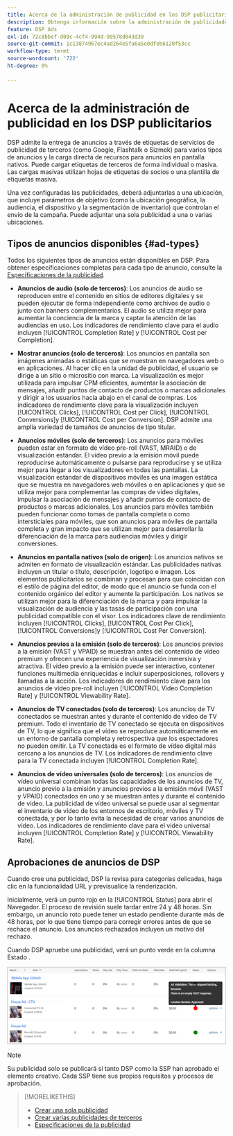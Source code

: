 ```yaml
---
title: Acerca de la administración de publicidad en los DSP publicitarios
description: Obtenga información sobre la administración de publicidades.
feature: DSP Ads
exl-id: 72c8bbef-d09c-4cf4-994d-99578d043d39
source-git-commit: 1c13874967ec4ad264e5fa6a5e0dfeb6120f53cc
workflow-type: tm+mt
source-wordcount: '722'
ht-degree: 0%

---
```


# Acerca de la administración de publicidad en los DSP publicitarios

<!-- add "The Ads View (Dashboard?)" section -->

DSP admite la entrega de anuncios a través de etiquetas de servicios de publicidad de terceros (como Google, Flashtalk o Sizmek) para varios tipos de anuncios y la carga directa de recursos para anuncios en pantalla nativos. Puede cargar etiquetas de terceros de forma individual o masiva. Las cargas masivas utilizan hojas de etiquetas de socios o una plantilla de etiquetas masiva.

<!-- The bulk upload feature requires you to either a) upload DoubleClick and Flashtalking tag sheets or b) download a template, input your tags into the template, and then re-upload the template. -->
<!-- need a list of all supported third-party ad servers; see file in future-tbd folder -->

Una vez configuradas las publicidades, deberá adjuntarlas a una ubicación, que incluye parámetros de objetivo (como la ubicación geográfica, la audiencia, el dispositivo y la segmentación de inventario) que controlan el envío de la campaña. Puede adjuntar una sola publicidad a una o varias ubicaciones.

## Tipos de anuncios disponibles {#ad-types}

Todos los siguientes tipos de anuncios están disponibles en DSP. Para obtener especificaciones completas para cada tipo de anuncio, consulte la [Especificaciones de la publicidad](ad-specs.md).

* **Anuncios de audio (solo de terceros)**: Los anuncios de audio se reproducen entre el contenido en sitios de editores digitales y se pueden ejecutar de forma independiente como archivos de audio o junto con banners complementarios. El audio se utiliza mejor para aumentar la conciencia de la marca y captar la atención de las audiencias en uso. Los indicadores de rendimiento clave para el audio incluyen [!UICONTROL Completion Rate] y [!UICONTROL Cost per Completion].

* **Mostrar anuncios (solo de terceros)**: Los anuncios en pantalla son imágenes animadas o estáticas que se muestran en navegadores web o en aplicaciones. Al hacer clic en la unidad de publicidad, el usuario se dirige a un sitio o micrositio con marca. La visualización es mejor utilizada para impulsar CPM eficientes, aumentar la asociación de mensajes, añadir puntos de contacto de productos o marcas adicionales y dirigir a los usuarios hacia abajo en el canal de compras. Los indicadores de rendimiento clave para la visualización incluyen [!UICONTROL Clicks], [!UICONTROL Cost per Click], [!UICONTROL Conversions]y [!UICONTROL Cost per Conversion]. DSP admite una amplia variedad de tamaños de anuncios de tipo titular.

* **Anuncios móviles (solo de terceros)**: Los anuncios para móviles pueden estar en formato de vídeo pre-roll (VAST, MRAID) o de visualización estándar. El vídeo previo a la emisión móvil puede reproducirse automáticamente o pulsarse para reproducirse y se utiliza mejor para llegar a los visualizadores en todas las pantallas. La visualización estándar de dispositivos móviles es una imagen estática que se muestra en navegadores web móviles o en aplicaciones y que se utiliza mejor para complementar las compras de vídeo digitales, impulsar la asociación de mensajes y añadir puntos de contacto de productos o marcas adicionales. Los anuncios para móviles también pueden funcionar como tomas de pantalla completa o como intersticiales para móviles, que son anuncios para móviles de pantalla completa y gran impacto que se utilizan mejor para desarrollar la diferenciación de la marca para audiencias móviles y dirigir conversiones.

* **Anuncios en pantalla nativos (solo de origen)**: Los anuncios nativos se admiten en formato de visualización estándar. Las publicidades nativas incluyen un titular o título, descripción, logotipo e imagen. Los elementos publicitarios se combinan y procesan para que coincidan con el estilo de página del editor, de modo que el anuncio se funda con el contenido orgánico del editor y aumente la participación. Los nativos se utilizan mejor para la diferenciación de la marca y para impulsar la visualización de audiencia y las tasas de participación con una publicidad compatible con el visor. Los indicadores clave de rendimiento incluyen [!UICONTROL Clicks], [!UICONTROL Cost Per Click], [!UICONTROL Conversions]y [!UICONTROL Cost Per Conversion].

* **Anuncios previos a la emisión (solo de terceros)**: Los anuncios previos a la emisión (VAST y VPAID) se muestran antes del contenido de vídeo premium y ofrecen una experiencia de visualización inmersiva y atractiva. El vídeo previo a la emisión puede ser interactivo, contener funciones multimedia enriquecidas e incluir superposiciones, rollovers y llamadas a la acción. Los indicadores de rendimiento clave para los anuncios de vídeo pre-roll incluyen [!UICONTROL Video Completion Rate] y [!UICONTROL Viewability Rate].

* **Anuncios de TV conectados (solo de terceros)**: Los anuncios de TV conectados se muestran antes y durante el contenido de vídeo de TV premium. Todo el inventario de TV conectado se ejecuta en dispositivos de TV, lo que significa que el vídeo se reproduce automáticamente en un entorno de pantalla completa y retrospectiva que los espectadores no pueden omitir. La TV conectada es el formato de vídeo digital más cercano a los anuncios de TV. Los indicadores de rendimiento clave para la TV conectada incluyen [!UICONTROL Completion Rate].

* **Anuncios de vídeo universales (solo de terceros)**: Los anuncios de vídeo universal combinan todas las capacidades de los anuncios de TV, anuncio previo a la emisión y anuncios previos a la emisión móvil (VAST y VPAID) conectados en uno y se muestran antes y durante el contenido de vídeo. La publicidad de vídeo universal se puede usar al segmentar el inventario de vídeo de los entornos de escritorio, móviles y TV conectada, y por lo tanto evita la necesidad de crear varios anuncios de vídeo. Los indicadores de rendimiento clave para el vídeo universal incluyen [!UICONTROL Completion Rate] y [!UICONTROL Viewability Rate].

## Aprobaciones de anuncios de DSP

Cuando cree una publicidad, DSP la revisa para categorías delicadas, haga clic en la funcionalidad URL y previsualice la renderización.

Inicialmente, verá un punto rojo en la [!UICONTROL Status] para abrir el Navegador. El proceso de revisión suele tardar entre 24 y 48 horas. Sin embargo, un anuncio roto puede tener un estado pendiente durante más de 48 horas, por lo que tiene tiempo para corregir errores antes de que se rechace el anuncio. Los anuncios rechazados incluyen un motivo del rechazo.

Cuando DSP apruebe una publicidad, verá un punto verde en la columna Estado .

![indicador de aprobación en [!UICONTROL Status] column](/help/dsp/assets/ad-approval-status.png)

>[!NOTE]
>
>Su publicidad solo se publicará si tanto DSP como la SSP han aprobado el elemento creativo. Cada SSP tiene sus propios requisitos y procesos de aprobación.

>[!MORELIKETHIS]
>
>* [Crear una sola publicidad](ad-create.md)
>* [Crear varias publicidades de terceros](ad-create-multiple.md)
>* [Especificaciones de la publicidad](ad-specs.md)

